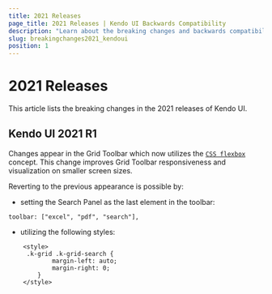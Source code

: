 ```yaml
---
title: 2021 Releases
page_title: 2021 Releases | Kendo UI Backwards Compatibility
description: "Learn about the breaking changes and backwards compatibility released by Kendo UI in 2021."
slug: breakingchanges2021_kendoui
position: 1
---
```


# 2021 Releases

This article lists the breaking changes in the 2021 releases of Kendo UI.

## Kendo UI 2021 R1

Changes appear in the Grid Toolbar which now utilizes the [`CSS flexbox`](https://developer.mozilla.org/en-US/docs/Web/CSS/CSS_Flexible_Box_Layout/Basic_Concepts_of_Flexbox) concept. This change improves Grid Toolbar responsiveness and visualization on smaller screen sizes.

Reverting to the previous appearance is possible by:

- setting the Search Panel as the last element in the toolbar:

```
toolbar: ["excel", "pdf", "search"],
```

- utilizing the following styles:

```
    <style>
     .k-grid .k-grid-search {
            margin-left: auto;
            margin-right: 0;
        }
    </style>
```

